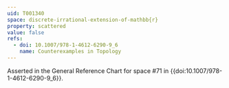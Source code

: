 ```yaml
---
uid: T001340
space: discrete-irrational-extension-of-mathbb{r}
property: scattered
value: false
refs:
  - doi: 10.1007/978-1-4612-6290-9_6
    name: Counterexamples in Topology
---
```

Asserted in the General Reference Chart for space #71 in
{{doi:10.1007/978-1-4612-6290-9_6}}.
